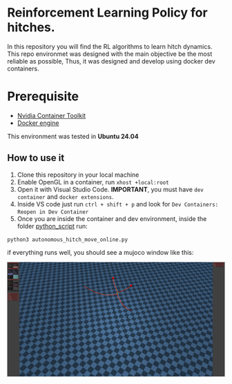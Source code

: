 # Reinforcement Learning Policy for hitches. 

In this repository you will find the RL algorithms to learn hitch dynamics. This repo environmet was designed with the main objective be the most reliable as possible, Thus, it was designed and develop using docker dev containers. 


# Prerequisite 
- [Nvidia Container Toolkit](https://docs.nvidia.com/datacenter/cloud-native/container-toolkit/latest/install-guide.html)
- [Docker engine](https://docs.docker.com/engine/install/ubuntu/#install-using-the-repository)

This environment was tested in **Ubuntu 24.04**

## How to use it

1. Clone this repository in your local machine
2. Enable OpenGL in a container, run `xhost +local:root`
2. Open it with Visual Studio Code. **IMPORTANT**, you must have `dev container` and `docker extensions`. 
3. Inside VS code just run `ctrl + shift + p` and look for `Dev Containers: Reopen in Dev Container`
4. Once you are inside the container and dev environment, inside the folder [python_script](./python_script/) run:

```
python3 autonomous_hitch_move_online.py
```

if everything runs well, you should see a mujoco window like this:

![mujoco](./python_script/screenshot.png)
